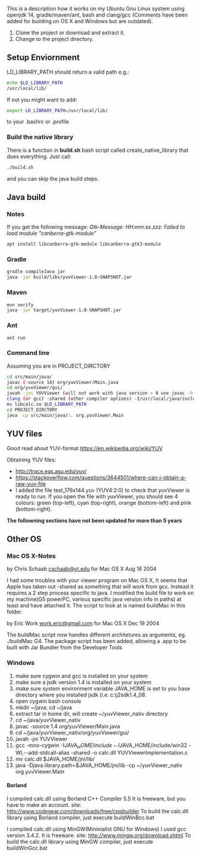 This is a description how it works on my Ubuntu Gnu Linux system using openjdk 14, gradle/maven/ant, bash and clang/gcc (Comments have been added for building on OS X and Windows but are outdated).

1. Clone the project or download and extract it.
2. Change to the project directory.

## Setup Enviornment

LD_LIBRARY_PATH should return a valid path e.g.:

```bash 
echo $LD_LIBRARY_PATH
/usr/local/lib/
```

If not you might want to add:

```bash
export LD_LIBRARY_PATH=/usr/local/lib/
```

to your .bashrc or .profile

### Build the native library

There is a function in **build.sh** bash script called create_native_library that does everything. Just call:

```bash
./build.sh
```

and you can skip the java build steps.

## Java build
### Notes

If you get the following message: *Gtk-Message: HH:mm:ss.zzz: Failed to load module "canberra-gtk-module"*
```bash
apt install libcanberra-gtk-module libcanberra-gtk3-module
```

### Gradle

```bash
gradle compileJava jar
java -jar build/libs/yuvViewer-1.0-SNAPSHOT.jar
```

### Maven

```bash
mvn verify
java -jar target/yuvViewer-1.0-SNAPSHOT.jar
```

### Ant

```bash
ant run
```

### Command line

Assuming you are in PROJECT_DIRCTORY

```bash 
cd src/main/java/
javac (-source 14) org/yuvViewer/Main.java
cd org/yuvViewer/gui/
javah -jni YUVViewer (will not work with java version > 8 use javac -h instead see build file)
clang (or gcc) -shared (other compiler options) -I/usr/local/java/include/linux -I/usr/local/java/include/ -o libcalc.so YUVViewerImplementation.c
mv libcalc.so $LD_LIBRARY_PATH
cd PROJECT_DIRCTORY
java -cp src/main/java/:. org.yuvViewer.Main
```

## YUV files

Good read about YUV-format https://en.wikipedia.org/wiki/YUV

Obtaining YUV files:

* http://trace.eas.asu.edu/yuv/
* https://stackoverflow.com/questions/3644501/where-can-i-obtain-a-raw-yuv-file
* I added the file test_176x144.yuv (YUV4:2:0) to check that yuvViewer is ready to run. If you open the file with yuvViewer, you should see 4 colours: green (top-left), cyan (top-right), orange (bottom-left) and pink (bottom-right).

__The followning sections have not been updated for more than 5 years__ 

## Other OS
### Mac OS X-Notes

by Chris Schaab <cschaab@vt.edu> for Mac OS X Aug 16 2004

I had some troubles with your viewer program on Mac OS X, It seems that 
Apple has taken out -shared as something that will work from gcc. Instead 
it requires a 2 step process specific to java. I modified the build file 
to work on my machine(G5 powerPC, various specific java version info in 
paths) at least and have attached it. The script to look at is named 
buildMac in this folder.

by Eric Work <work.eric@gmail.com> for Mac OS X Dec 19 2004

The buildMac script now handles different architetures as arguments, eg. 
./buildMac G4.  The package script has been added, allowing 
a .app to be built with Jar Bundler from the Developer Tools

### Windows

1. make sure cygwin and gcc is installed on your system
2. make sure a jsdk version 1.4 is installed on your system
3. make sure system environment variable JAVA_HOME is set to you base directory where you installed jsdk (i.e. c:\j2sdk1.4_08.
4. open cygwin bash console
5. mkdir ~/java; cd ~/java
6. extract tar in home dir, will create ~/yuvViewer_nativ directory
6. cd ~/java/yuvViewer_nativ
7. javac -source 1.4 org/yuvViewer/Main.java
7. cd ~/java/yuvViewer_nativ/org/yuvViewer/gui/
8. javah -jni YUVViewer
9. gcc -mno-cygwin -I$JAVA_HOME/include -I$JAVA_HOME/include/win32 -Wl,--add-stdcall-alias -shared -o calc.dll YUVViewerImplementation.c
10. mv calc.dll $JAVA_HOME/jni/lib/
11. java -Djava.library.path=$JAVA_HOME/jni/lib -cp ~/yuvViewer_nativ org.yuvViewer.Main

#### Borland

I compiled calc.dll using Borland C++ Compiler 5.5 It is freeware, but you have to make an account. site: http://www.codegear.com/downloads/free/cppbuilder To build the calc.dll library using Borland compiler, just execute buildWinBcc.bat

I compiled calc.dll using MinGW(Minimalist GNU for Windows) I used gcc version 3.4.2. It is freeware. site: http://www.mingw.org/download.shtml To build the calc.dll library using MinGW compiler, just execute buildWinGcc.bat
